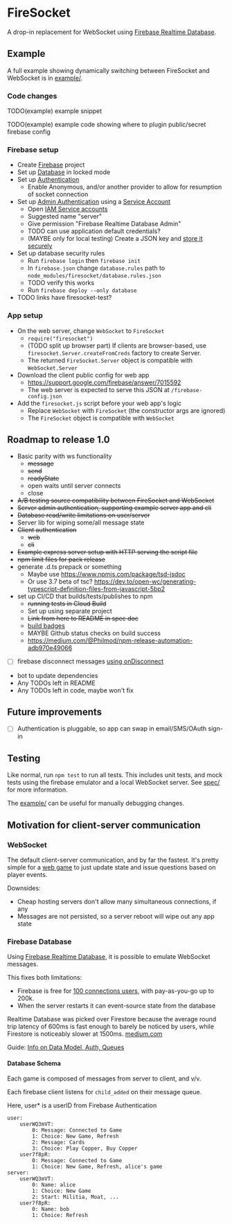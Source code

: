 # FireSocket

A drop-in replacement for WebSocket using [Firebase Realtime Database](https://firebase.google.com/docs/database).

## Example

A full example showing dynamically switching between FireSocket and WebSocket is in [example/](example/).

### Code changes

TODO(example) example snippet

TODO(example) example code showing where to plugin public/secret firebase config

### Firebase setup

- Create [Firebase](https://console.firebase.google.com/) project
- Set up [Database](https://console.firebase.google.com/u/0/project/firesocket-test/database) in locked mode
- Set up [Authentication](https://console.firebase.google.com/u/0/project/firesocket-test/authentication)
  - Enable Anonymous, and/or another provider to allow for resumption of socket connection
- Set up [Admin Authentication](https://firebase.google.com/docs/database/admin/start#admin-sdk-authentication) using a [Service Account](https://developers.google.com/identity/protocols/OAuth2ServiceAccount#overview)
  - Open [IAM Service accounts](https://console.developers.google.com/iam-admin/serviceaccounts)
  - Suggested name "server"
  - Give permission "Firebase Realtime Database Admin"
  - TODO can use application default credentials?
  - (MAYBE only for local testing) Create a JSON key and [store it securely](https://cloud.google.com/iam/docs/understanding-service-accounts#managing_service_account_keys)
- Set up database security rules
  - Run `firebase login` then `firebase init` 
  - In `firebase.json` change `database.rules` path to `node_modules/firesocket/database.rules.json`
  - TODO verify this works
  - Run `firebase deploy --only database`
- TODO links have firesocket-test?

### App setup

- On the web server, change `WebSocket` to `FireSocket`
  - `require("firesocket")`
  - (TODO split up browser part) If clients are browser-based, use `firesocket.Server.createFromCreds` factory to create Server.
  - The returned `FireSocket.Server` object is compatible with `WebSocket.Server`
- Download the client public config for web app
  - https://support.google.com/firebase/answer/7015592
  - The web server is expected to serve this JSON at `/firebase-config.json`
- Add the `firesocket.js` script before your web app's logic
  - Replace `WebSocket` with `FireSocket` (the constructor args are ignored)
  - The `FireSocket` object is compatible with `WebSocket`

## Roadmap to release 1.0
- Basic parity with ws functionality
  - ~~message~~
  - ~~send~~
  - ~~readyState~~
  - open waits until server connects
  - close
- ~~A/B testing source compatibility between FireSocket and WebSocket~~
- ~~Server admin authentication, supporting example server app and cli~~
- ~~Database read/write limitations on user/server~~
- Server lib for wiping some/all message state
- ~~Client authentication~~
  - ~~web~~
  - ~~cli~~
- ~~Example express server setup with HTTP serving the script file~~
- ~~npm limit files for pack release~~
- generate .d.ts prepack or something
  - Maybe use https://www.npmjs.com/package/tsd-jsdoc
  - Or use 3.7 beta of tsc? https://dev.to/open-wc/generating-typescript-definition-files-from-javascript-5bp2
- set up CI/CD that builds/tests/publishes to npm
  - ~~running tests in Cloud Build~~
  - Set up using separate project
  - ~~Link from here to README in spec doc~~
  - [build badges](https://ljvmiranda921.github.io/notebook/2018/12/21/cloud-build-badge/)
  - MAYBE Github status checks on build success
  - https://medium.com/@Philmod/npm-release-automation-adb970e49066
- [ ] firebase disconnect messages [using onDisconnect](https://firebase.google.com/docs/database/web/offline-capabilities#how-ondisconnect-works)
- bot to update dependencies
- Any TODOs left in README
- Any TODOs left in code, maybe won't fix

## Future improvements

- [ ] Authentication is pluggable, so app can swap in email/SMS/OAuth sign-in

## Testing

Like normal, run `npm test` to run all tests. This includes unit tests, and mock tests using the firebase emulator and a local WebSocket server. See [spec/](spec/README.md) for more information.

The [example/](example/) can be useful for manually debugging changes.

## Motivation for client-server communication

### WebSocket
The default client-server communication, and by far the fastest. It's pretty simple for a [web game](https://github.com/darthwalsh/Austerity/blob/3bd2cfb825eaf8d537945c02da5b96bfe38ddca7/server/connection.js) to just update state and issue questions based on player events.

Downsides:

* Cheap hosting servers don't allow many simultaneous connections, if any
* Messages are not persisted, so a server reboot will wipe out any app state

### Firebase Database

Using [Firebase Realtime Database](https://firebase.google.com/docs/database), it is possible to emulate WebSocket messages. 

This fixes both limitations:

* Firebase is free for [100 connections users](https://firebase.google.com/pricing/), with pay-as-you-go up to 200k.
* When the server restarts it can event-source state from the database

Realtime Database was picked over Firestore because the average round trip latency of 600ms is fast enough to barely be noticed by users, while Firestore is noticeably slower at 1500ms.
[medium.com](https://medium.com/@d8schreiber/firebase-performance-firestore-and-realtime-database-latency-13effcade26d)

Guide: [Info on Data Model, Auth, Queues](https://howtofirebase.com/firebase-data-modeling-939585ade7f4)

#### Database Schema

Each game is composed of messages from server to client, and v/v.

Each firebase client listens for `child_added` on their message queue.

Here, user* is a userID from Firebase Authentication

    user:
        userWQ3mVT:
            0: Message: Connected to Game
            1: Choice: New Game, Refresh
            2: Message: Cards
            3: Choice: Play Copper, Buy Copper
        user7f8pR:
            0: Message: Connected to Game
            1: Choice: New Game, Refresh, alice's game
    server:
        userWQ3mVT:
            0: Name: alice
            1: Choice: New Game
            2: Start: Militia, Moat, ...
        user7f8pR:
            0: Name: bob
            1: Choice: Refresh
